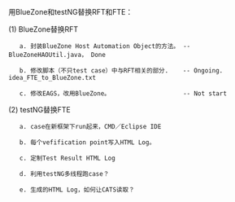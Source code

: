 用BlueZone和testNG替换RFT和FTE：

   (1) BlueZone替换RFT
   
       a. 封装BlueZone Host Automation Object的方法。 -- BlueZoneHAOUtil.java， Done
       
       b. 修改脚本（不只test case）中与RFT相关的部分.    -- Ongoing. idea_FTE_to_BlueZone.txt
       
       c. 修改EAGS，改用BlueZone。                    -- Not start
       
       
       
   (2) testNG替换FTE

       a. case在新框架下run起来，CMD／Eclipse IDE

       b. 每个vefification point写入HTML Log。

       c. 定制Test Result HTML Log

       d. 利用testNG多线程跑case？

       e. 生成的HTML Log，如何让CATS读取？
 
 
 
 
 

